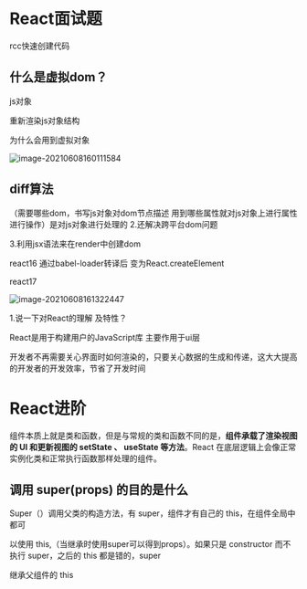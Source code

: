 # React面试题

rcc快速创建代码

## 什么是虚拟dom？

js对象

重新渲染js对象结构

为什么会用到虚拟对象 

 ![image-20210608160111584](C:\Users\Administrator\AppData\Roaming\Typora\typora-user-images\image-20210608160111584.png)

## diff算法

（需要哪些dom，书写js对象对dom节点描述 用到哪些属性就对js对象上进行属性进行操作）是对js对象进行处理的 2.还解决跨平台dom问题

3.利用jsx语法来在render中创建dom 

react16 通过babel-loader转译后 变为React.createElement

react17

![image-20210608161322447](C:\Users\Administrator\AppData\Roaming\Typora\typora-user-images\image-20210608161322447.png)

1.说一下对React的理解  及特性？

React是用于构建用户的JavaScript库 主要作用于ui层

开发者不再需要关心界面时如何渲染的，只要关心数据的生成和传递，这大大提高的开发者的开发效率，节省了开发时间

# React进阶

组件本质上就是类和函数，但是与常规的类和函数不同的是，**组件承载了渲染视图的 UI 和更新视图的 setState 、 useState 等方法**。React 在底层逻辑上会像正常实例化类和正常执行函数那样处理的组件。

## **调用 super(props) 的目的是什么**

Super（）调用父类的构造方法，有 super，组件才有自己的 this，在组件全局中都可 

以使用 this,（当继承时使用super可以得到props）。如果只是 constructor 而不执行 super，之后的 this 都是错的，super 

继承父组件的 this